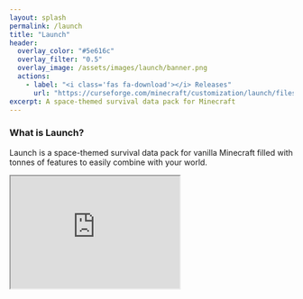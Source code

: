 ```yaml
---
layout: splash
permalink: /launch
title: "Launch"
header:
  overlay_color: "#5e616c"
  overlay_filter: "0.5"
  overlay_image: /assets/images/launch/banner.png
  actions:
    - label: "<i class='fas fa-download'></i> Releases"
      url: "https://curseforge.com/minecraft/customization/launch/files"
excerpt: A space-themed survival data pack for Minecraft
---
```


### What is Launch?
Launch is a space-themed survival data pack for vanilla Minecraft filled with tonnes of features to easily combine with your world.

<iframe id="launch_features"
    title="Launch Features"
    width="300"
    height="200"
    src="https://github.com/origami-games/launch/blob/README.md#Features">
</iframe>
